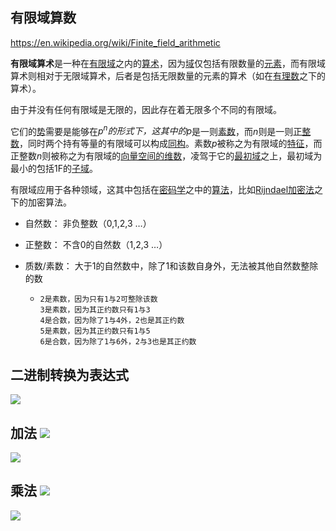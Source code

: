 ## 有限域算数

<https://en.wikipedia.org/wiki/Finite_field_arithmetic>

**有限域算术**是一种在[有限域](https://zh.wikipedia.org/wiki/%E6%9C%89%E9%99%90%E5%9F%9F)之内的[算术](https://zh.wikipedia.org/wiki/%E7%AE%97%E6%9C%AF)，因为[域](https://zh.wikipedia.org/wiki/%E5%9F%9F_(%E6%95%B8%E5%AD%B8))仅包括有限数量的[元素](https://zh.wikipedia.org/wiki/%E5%85%83%E7%B4%A0_(%E6%95%B8%E5%AD%B8))，而有限域算术则相对于无限域算术，后者是包括无限数量的元素的算术（如在[有理数](https://zh.wikipedia.org/wiki/%E6%9C%89%E7%90%86%E6%95%B0)之下的算术）。

由于并没有任何有限域是无限的，因此存在着无限多个不同的有限域。

它们的[势](https://zh.wikipedia.org/wiki/%E5%8A%BF_(%E6%95%B0%E5%AD%A6))需要是能够在*p<sup>n</sup>*的形式下，这其中的*p*是一则[素数](https://zh.wikipedia.org/wiki/%E7%B4%A0%E6%95%B0)，而*n*则是一则[正整数](https://zh.wikipedia.org/wiki/%E8%87%AA%E7%84%B6%E6%95%B0)，同时两个持有等量的有限域可以构成[同构](https://zh.wikipedia.org/wiki/%E5%90%8C%E6%9E%84)。素数*p*被称之为有限域的[特征](https://zh.wikipedia.org/wiki/%E7%89%B9%E5%BE%81_(%E4%BB%A3%E6%95%B0))，而正整数*n*则被称之为有限域的[向量空间的维数](https://zh.wikipedia.org/wiki/%E5%90%91%E9%87%8F%E7%A9%BA%E9%97%B4%E7%9A%84%E7%BB%B4%E6%95%B0)，凌驾于它的[最初域](https://zh.wikipedia.org/w/index.php?title=Prime_field&action=edit&redlink=1)之上，最初域为最小的包括1F的[子域](https://zh.wikipedia.org/wiki/%E5%9F%9F_(%E6%95%B8%E5%AD%B8))。

有限域应用于各种领域，这其中包括在[密码学](https://zh.wikipedia.org/wiki/%E5%AF%86%E7%A0%81%E5%AD%A6)之中的[算法](https://zh.wikipedia.org/wiki/%E7%AE%97%E6%B3%95)，比如[Rijndael加密法](https://zh.wikipedia.org/wiki/%E9%AB%98%E7%BA%A7%E5%8A%A0%E5%AF%86%E6%A0%87%E5%87%86)之下的加密算法。



*   自然数： 非负整数（0,1,2,3 …）

*   正整数： 不含0的自然数（1,2,3 …）

*   质数/素数： 大于1的自然数中，除了1和该数自身外，无法被其他自然数整除的数

    *   ```
        2是素数，因为只有1与2可整除该数
        3是素数，因为其正约数只有1与3
        4是合数，因为除了1与4外，2也是其正约数
        5是素数，因为其正约数只有1与5
        6是合数，因为除了1与6外，2与3也是其正约数
        ```



## 二进制转换为表达式

![](https://latex.codecogs.com/png.latex?[1,0,0,1,1,0,0,1]Binary\\=1x^7+0x^6+0x^5+1x^4+1x^3+0x^2+0x^1+1x^0\\=1x^7+1x^4+1x^3+1x^0\\=x^7+x^4+x^3+1)



## 加法 ![](https://latex.codecogs.com/png.latex?\oplus)

![](https://latex.codecogs.com/png.latex?(0x^7+0x^6+1x^5+0x^4+0x^3+1x^2+1x^1+0x^0)\oplus\par(0x^7+0x^6+0x^5+0x^4+1x^3+1x^2+0x^1+1x^0)\\=0x^7+0x^6+1x^5+0x^4+1x^3+0x^2+1x^1+1x^0\\=1x^5+1x^3+1x^0\\=x^5+x^3+x+1)



## 乘法 ![](https://latex.codecogs.com/png.latex?\otimes)

![](https://latex.codecogs.com/png.latex?(x^5+x^2+x)\otimes(x^7+x^4+x^3+x^2+x)\\=x^5(x^7+x^4+x^3+x^2+x)+x^2(x^7+x^4+x^3+x^2+x)+x(x^7+x^4+x^3+x^2+x)\\=x^1^2+x^9+x^8+x^7+x^6+x^9+x^6+x^5+x^4+x^3+x^8+x^5+x^4+x^3+x^2\\=x^1^2+x^9+x^9+x^8+x^8+x^7+x^6+x^6+x^5+x^5+x^4+x^4+x^3+x^3+x^2\\=x^1^2+x^7+x^2\\=(x^1^2+x^7+x^2)mod(x^8+x^4+x^3+x+1)\\=?\\=x^5+x^3+x^2+x+1)


